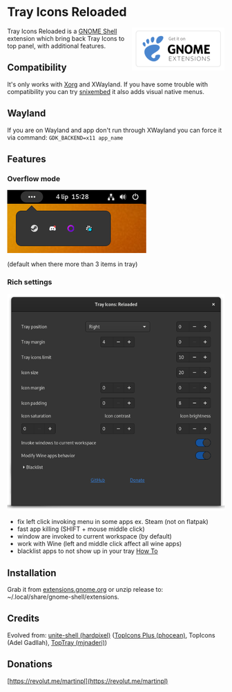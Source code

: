 # Tray Icons Reloaded

[<img src="https://raw.githubusercontent.com/andyholmes/gnome-shell-extensions-badge/master/get-it-on-ego.svg?sanitize=true" height="100" align="right">](https://extensions.gnome.org/extension/2890/tray-icons-reloaded/)
Tray Icons Reloaded is a [GNOME Shell](https://www.gnome.org/) extension which bring back Tray Icons to top panel, with additional features.

## Compatibility

It's only works with [Xorg](https://wiki.archlinux.org/index.php/GDM#Use_Xorg_backend) and XWayland.
If you have some trouble with compatibility you can try [snixembed](https://git.sr.ht/~steef/snixembed) it also adds visual native menus.

## Wayland

If you are on Wayland and app don't run through XWayland you can force it via command:
`GDK_BACKEND=x11 app_name`

## Features

### Overflow mode

<img src=".github/overflow.png">

(default when there more than 3 items in tray)

### Rich settings

<img src=".github/settings.png">

- fix left click invoking menu in some apps ex. Steam (not on flatpak)
- fast app killing (SHIFT + mouse middle click)
- window are invoked to current workspace (by default)
- work with Wine (left and middle click affect all wine apps)
- blacklist apps to not show up in your tray [How To](Manual/BlacklistManual.md)

## Installation

Grab it from [extensions.gnome.org](https://extensions.gnome.org/extension/2890/tray-icons-reloaded/) or unzip release to: ~/.local/share/gnome-shell/extensions.

## Credits

Evolved from: [unite-shell (hardpixel)](https://github.com/hardpixel/unite-shell) ([TopIcons Plus (phocean)](https://github.com/phocean/TopIcons-plus), TopIcons (Adel Gadllah), [TopTray (mjnaderi)](https://github.com/mjnaderi/TopTray))

## Donations

[https://revolut.me/martinpl](https://revolut.me/martinpl)
